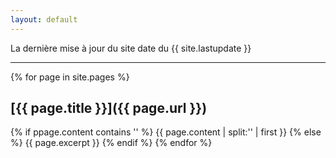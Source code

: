 ```yaml
---
layout: default
---
```


La dernière mise à jour du site date du {{ site.lastupdate }} 

*****

{% for page in site.pages %}
## [{{ page.title }}]({{ page.url }})
{% if ppage.content contains '<!--more-->' %}
 {{ page.content | split:'<!--more-->' | first }}
{% else %}
 {{ page.excerpt }}
{% endif %}
{% endfor %}
